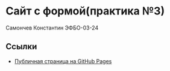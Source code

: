 # Сайт с формой(практика №3)
Самончев Константин ЭФБО-03-24
## Ссылки

- [Публичная страница на GitHub Pages](https://larembra.github.io/Prakt_4-prakt-3-v2-/)
